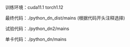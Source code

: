 训练环境：cuda11.1   torch1.12

最终代码：./python_dn_dist/mains (根据代码开头注释选择)

试验代码：./python_dn2/mains

单卡代码：./python_dn/mains
